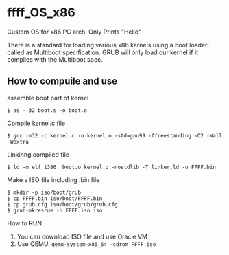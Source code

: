 # ffff_OS_x86
Custom OS for x86 PC arch. Only Prints  "Hello"


There is a standard for loading various x86 kernels using a boot loader; called as Multiboot specification.
GRUB will only load our kernel if it complies with the Multiboot spec.


## How to compuile and use


assemble boot part of kernel

```$ as --32 boot.s -o boot.o```

Compile kernel.c file

```$ gcc -m32 -c kernel.c -o kernel.o -std=gnu99 -ffreestanding -O2 -Wall -Wextra```

Linkinng compiled file

```$ ld -m elf_i386  boot.o kernel.o -nostdlib -T linker.ld -o FFFF.bin ```

Make a ISO file including .bin file

```
$ mkdir -p iso/boot/grub
$ cp FFFF.bin iso/boot/FFFF.bin
$ cp grub.cfg iso/boot/grub/grub.cfg
$ grub-mkrescue -o FFFF.iso iso
```

How to RUN. 
1. You can download ISO file and use Oracle VM
2. Use QEMU. `qemu-system-x86_64 -cdrom FFFF.iso`
